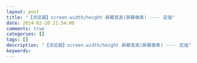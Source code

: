 ```yaml
---
layout: post
title: "【浏览器】screen.width/height 屏幕宽高(屏幕像素) ---- 定值"
date: 2014-02-20 21:54:00 
comments: true
categories: []
tags: []
description: "【浏览器】screen.width/height 屏幕宽高(屏幕像素) ---- 定值"
keywords: 
---
```





